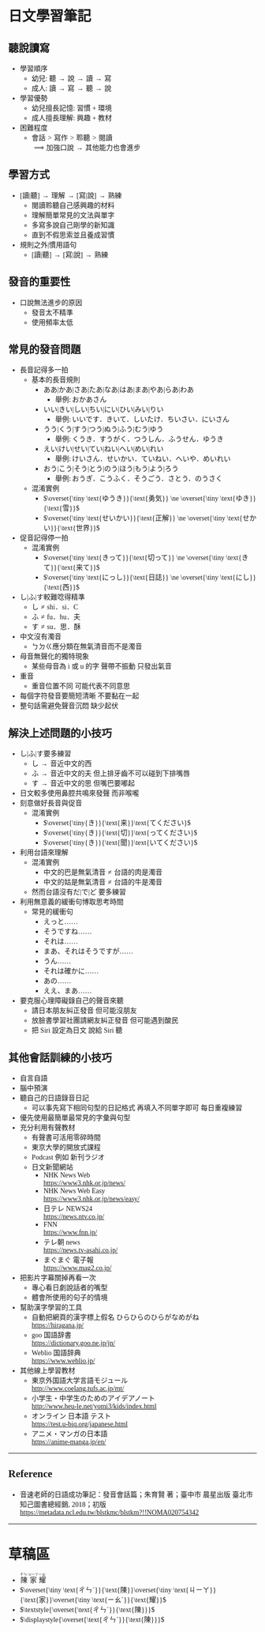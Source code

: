 <style>
    body {
        font-family: serif, sans-serif;
    }
    .katex {
        font-family: serif, sans-serif, default;
    }
</style>


# 日文學習筆記
## 聽說讀寫
- $\text{學習順序}$
    - $\text{幼兒}\colon \ \text{聽}\to\text{說}\to\text{讀}\to\text{寫}$
    - $\text{成人}\colon \ \text{讀}\to\text{寫}\to\text{聽}\to\text{說}$
- $\text{學習優勢}$
    - $\text{幼兒擅長記憶}\colon \ \text{習慣} + \text{環境}$
    - $\text{成人擅長理解}\colon \ \text{興趣} + \text{教材}$
- $\text{困難程度}$
    - $\text{會話} > \text{寫作} > \text{聆聽} > \text{閱讀}$  
      $\implies \text{加強口說} \to \text{其他能力也會進步}$
## 學習方式
- $\left[ \text{讀} \vert \text{聽} \right] \to \text{理解} \to \left[ \text{寫} \vert \text{說} \right] \to \text{熟練}$
    - $\text{閱讀聆聽自己感興趣的材料}$
    - $\text{理解簡單常見的文法與單字}$
    - $\text{多寫多說自己剛學的新知識}$
    - $\text{直到不假思索並且養成習慣}$
- $\text{規則之外} \vert \text{慣用語句}$
    - $\left[ \text{讀} \vert \text{聽} \right] \to \left[ \text{寫} \vert \text{說} \right] \to \text{熟練}$
## 發音的重要性
- $\text{口說無法進步的原因}$
    - $\text{發音太不精準}$
    - $\text{使用頻率太低}$
## 常見的發音問題
- $\text{長音記得多一拍}$
    - $\text{基本的長音規則}$
        - $\text{ああ} \vert \text{かあ} \vert \text{さあ} \vert \text{たあ} \vert \text{なあ} \vert \text{はあ} \vert \text{まあ} \vert \text{やあ} \vert \text{らあ} \vert \text{わあ}$
            - $\text{舉例} \colon \text{おかあさん}$
        - $\text{いい} \vert \text{きい} \vert \text{しい} \vert \text{ちい} \vert \text{にい} \vert \text{ひい} \vert \text{みい} \vert \text{りい}$
            - $\text{舉例} \colon \text{いいです．きいて．しいたけ．ちいさい．にいさん}$
        - $\text{うう} \vert \text{くう} \vert \text{すう} \vert \text{つう} \vert \text{ぬう} \vert \text{ふう} \vert \text{むう} \vert \text{ゆう}$
            - $\text{舉例} \colon \text{くうき．すうがく．つうしん．ふうせん．ゆうき}$
        - $\text{えい} \vert \text{けい} \vert \text{せい} \vert \text{てい} \vert \text{ねい} \vert \text{へい} \vert \text{めい} \vert \text{れい}$
            - $\text{舉例} \colon \text{けいさん．せいかい．ていねい．へいや．めいれい}$
        - $\text{おう} \vert \text{こう} \vert \text{そう} \vert \text{とう} \vert \text{のう} \vert \text{ほう} \vert \text{もう} \vert \text{よう} \vert \text{ろう}$
            - $\text{舉例} \colon \text{おうぎ．こうふく．そうごう．さとう．のうさく}$
    - $\text{混淆實例}$
        - $\overset{\tiny \text{ゆうき}}{\text{勇気}} \ne \overset{\tiny \text{ゆき}}{\text{雪}}$
        - $\overset{\tiny \text{せいかい}}{\text{正解}} \ne \overset{\tiny \text{せかい}}{\text{世界}}$
- $\text{促音記得停一拍}$
    - $\text{混淆實例}$
        - $\overset{\tiny \text{きって}}{\text{切って}} \ne \overset{\tiny \text{きて}}{\text{来て}}$
        - $\overset{\tiny \text{にっし}}{\text{日誌}} \ne \overset{\tiny \text{にし}}{\text{西}}$
- $\text{し}\vert\text{ふ}\vert\text{す}\text{較難唸得精準}$
    - $\text{し} \ne \text{shi．si．C}$
    - $\text{ふ} \ne \text{fu．hu．夫}$
    - $\text{す} \ne \text{su．思．酥}$
- $\text{中文沒有濁音}$
    - $\text{ㄅㄉㄍ應分類在無氣清音而不是濁音}$
- $\text{母音無聲化的獨特現象}$
    - $\text{某些母音為 i 或 u 的字 聲帶不振動 只發出氣音}$
- $\text{重音}$
    - $\text{重音位置不同 可能代表不同意思}$
- $\text{每個字符發音要簡短清晰 不要黏在一起}$
- $\text{整句話需避免聲音沉悶 缺少起伏}$
## 解決上述問題的小技巧
- $\text{し}\vert\text{ふ}\vert\text{す}\text{要多練習}$
    - $\text{し} \to \text{音近中文的西}$
    - $\text{ふ} \to \text{音近中文的夫 但上排牙齒不可以碰到下排嘴唇}$
    - $\text{す} \to \text{音近中文的思 但嘴巴要嘟起}$
- $\text{日文較多使用鼻腔共鳴來發聲 而非喉嚨}$
- $\text{刻意做好長音與促音}$
    - $\text{混淆實例}$
        - $\overset{\tiny{き}}{\text{来}}\text{てください}$
        - $\overset{\tiny{き}}{\text{切}}\text{ってください}$
        - $\overset{\tiny{き}}{\text{聞}}\text{いてください}$
- $\text{利用台語來理解}$
    - $\text{混淆實例}$
        - $\text{中文的巴是無氣清音} \ne \text{台語的肉是濁音}$
        - $\text{中文的姑是無氣清音} \ne \text{台語的牛是濁音}$
    - $\text{然而台語沒有}\text{だ}\vert\text{で}\vert\text{ど}\text{ 要多練習}$
- $\text{利用無意義的緩衝句博取思考時間}$
    - $\text{常見的緩衝句}$
        - $\text{えっと……}$
        - $\text{そうですね……}$
        - $\text{それは……}$
        - $\text{まあ、それはそうですが……}$
        - $\text{うん……}$
        - $\text{それは確かに……}$
        - $\text{あの……}$
        - $\text{ええ、まあ……}$
- $\text{要克服心理障礙錄自己的聲音來聽}$
    - $\text{請日本朋友糾正發音 但可能沒朋友}$
    - $\text{放臉書學習社團請網友糾正發音 但可能遇到酸民}$
    - $\text{把 Siri 設定為日文 說給 Siri 聽}$
## 其他會話訓練的小技巧
- $\text{自言自語}$
- $\text{腦中預演}$
- $\text{聽自己的日語錄音日記}$
    - $\text{可以事先寫下相同句型的日記格式 再填入不同單字即可 每日重複練習}$
- $\text{優先使用最簡單最常見的字彙與句型}$
- $\text{充分利用有聲教材}$
    - $\text{有聲書可活用零碎時間}$
    - $\text{東京大學的開放式課程}$
    - $\text{Podcast 例如 新刊ラジオ}$
    - $\text{日文新聞網站}$
        - $\text{NHK News Web}$  
          <https://www3.nhk.or.jp/news/>
        - $\text{NHK News Web Easy}$  
          <https://www3.nhk.or.jp/news/easy/>
        - $\text{日テレ NEWS24}$  
          <https://news.ntv.co.jp/>
        - $\text{FNN}$  
          <https://www.fnn.jp/>
        - $\text{テレ朝 news}$  
          <https://news.tv-asahi.co.jp/>
        - $\text{まぐまぐ 電子報}$  
          <https://www.mag2.co.jp/>
- $\text{把影片字幕關掉再看一次}$
    - $\text{專心看日劇說話者的嘴型}$
    - $\text{體會所使用的句子的情境}$
- $\text{幫助漢字學習的工具}$
    - $\text{自動把網頁的漢字標上假名 ひらひらのひらがなめがね}$  
      <https://hiragana.jp/>
    - $\text{goo 国語辞書}$  
      <https://dictionary.goo.ne.jp/jn/>
    - $\text{Weblio 国語辞典}$  
      <https://www.weblio.jp/>
- $\text{其他線上學習教材}$
    - $\text{東京外国語大学言語モジュール}$  
      <http://www.coelang.tufs.ac.jp/mt/>
    - $\text{小学生・中学生のためのアイデアノート}$  
      <http://www.heu-le.net/yomi3/kids/index.html>
    - $\text{オンライン 日本語 テスト}$  
      <https://test.u-biq.org/japanese.html>
    - $\text{アニメ・マンガの日本語}$  
      <https://anime-manga.jp/en/>

----

## Reference
- $\text{音速老師的日語成功筆記：發音會話篇；朱育賢 著；臺中市 晨星出版 臺北市 知己圖書總經銷, 2018；初版}$  
  <https://metadata.ncl.edu.tw/blstkmc/blstkm?!!NOMA020754342>

----
# 草稿區
- <ruby><rb>陳</rb><rt>ㄔㄣˊ</rt><rb>家</rb><rt>ㄐㄧㄚ</rt><rb>耀</rb><rt>ㄧㄠˋ</rt></ruby>
- $\overset{\tiny \text{ㄔㄣˊ}}{\text{陳}}\overset{\tiny \text{ㄐㄧㄚ}}{\text{家}}\overset{\tiny \text{ㄧㄠˋ}}{\text{耀}}$
- $\textstyle{\overset{\text{ㄔㄣˊ}}{\text{陳}}}$
- $\displaystyle{\overset{\text{ㄔㄣˊ}}{\text{陳}}}$
